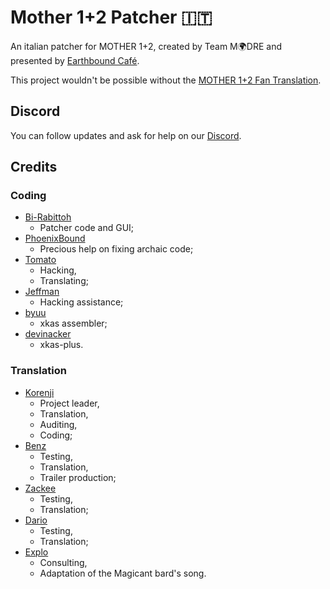 # Mother 1+2 Patcher 🇮🇹

An italian patcher for MOTHER 1+2, created by Team M🌍DRE and presented by [Earthbound Café](https://linktr.ee/earthboundcafe).

This project wouldn't be possible without the [MOTHER 1+2 Fan Translation](http://mother12.earthboundcentral.com/).

## Discord
You can follow updates and ask for help on our [Discord](https://discord.gg/qM9hk9n).

## Credits
### Coding
* [Bi-Rabittoh](https://github.com/Bi-Rabittoh)
  * Patcher code and GUI;
* [PhoenixBound](https://github.com/PhoenixBound)
  * Precious help on fixing archaic code;
* [Tomato](https://twitter.com/clydemandelin)
  * Hacking,
  * Translating;
* [Jeffman](https://github.com/jeffman)
  * Hacking assistance;
* [byuu](#)
  * xkas assembler;
* [devinacker](https://github.com/devinacker)
  * xkas-plus.

### Translation
* [Korenji](https://github.com/Korenji)
  * Project leader,
  * Translation,
  * Auditing,
  * Coding;
* [Benz](#)
  * Testing,
  * Translation,
  * Trailer production;
* [Zackee](#)
  * Testing,
  * Translation;
* [Dario](#)
  * Testing,
  * Translation;
* [Explo](#)
  * Consulting,
  * Adaptation of the Magicant bard's song.

